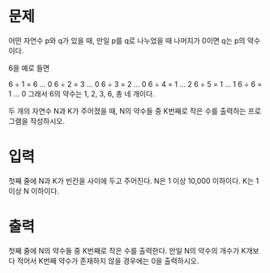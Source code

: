# 문제
어떤 자연수 p와 q가 있을 때, 만일 p를 q로 나누었을 때 나머지가 0이면 q는 p의 약수이다. 

6을 예로 들면

6 ÷ 1 = 6 … 0
6 ÷ 2 = 3 … 0
6 ÷ 3 = 2 … 0
6 ÷ 4 = 1 … 2
6 ÷ 5 = 1 … 1
6 ÷ 6 = 1 … 0
그래서 6의 약수는 1, 2, 3, 6, 총 네 개이다.

두 개의 자연수 N과 K가 주어졌을 때, N의 약수들 중 K번째로 작은 수를 출력하는 프로그램을 작성하시오.

# 입력
첫째 줄에 N과 K가 빈칸을 사이에 두고 주어진다. N은 1 이상 10,000 이하이다. K는 1 이상 N 이하이다.

# 출력
첫째 줄에 N의 약수들 중 K번째로 작은 수를 출력한다. 만일 N의 약수의 개수가 K개보다 적어서 K번째 약수가 존재하지 않을 경우에는 0을 출력하시오.
